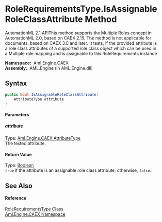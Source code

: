 RoleRequirementsType.IsAssignableRoleClassAttribute Method
==========================================================
AutomationML 2.1 APIThis method supports the Multiple Roles concept in AutomationML 2.0, based on CAEX 2.15. The method is not applicable for documents, based on CAEX 3.0 and later. It tests, if the provided attribute is a role class attributes of a supported role class object which can be used in a Multiple role mapping and is assignable to this RoleRequirements instance

  **Namespace:**  [Aml.Engine.CAEX][1]  
  **Assembly:**  AML.Engine (in AML.Engine.dll)

Syntax
------

```csharp
public bool IsAssignableRoleClassAttribute(
	AttributeType attribute
)
```

#### Parameters

##### *attribute*
Type: [Aml.Engine.CAEX.AttributeType][2]  
The tested attribute.

#### Return Value
Type: [Boolean][3]  
`true` if the attribute is an assignable role class attribute; otherwise, `false`. 

See Also
--------

#### Reference
[RoleRequirementsType Class][4]  
[Aml.Engine.CAEX Namespace][1]  

[1]: ../README.md
[2]: ../AttributeType/README.md
[3]: https://docs.microsoft.com/dotnet/api/system.boolean
[4]: README.md
[5]: https://www.automationml.org
[6]: ../../icons/logoShade.png